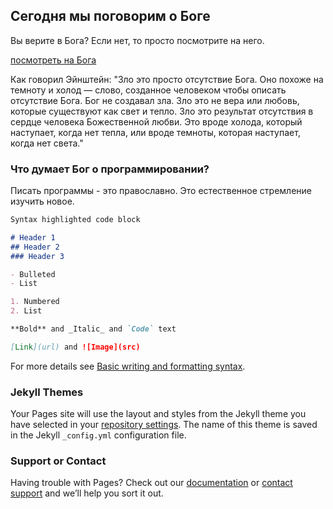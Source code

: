 ## Сегодня мы поговорим о Боге 

Вы верите в Бога? Если нет, то просто посмотрите на него.

[посмотреть на Бога](https://github.com/verschiedenermist/verschiedenermist.github.io/blob/main/%D0%B1%D0%BE%D0%B3.jpg) 

Как говорил Эйнштейн: "Зло это просто отсутствие Бога. Оно похоже на темноту и холод — слово, созданное человеком чтобы описать отсутствие Бога. Бог не создавал зла. Зло это не вера или любовь, которые существуют как свет и тепло.
Зло это результат отсутствия в сердце человека Божественной любви. Это вроде холода, который наступает, когда нет тепла, или вроде темноты, которая наступает, когда нет света."


### Что думает Бог о программировании?

Писать программы - это православно. Это естественное стремление изучить новое.

```markdown
Syntax highlighted code block

# Header 1
## Header 2
### Header 3

- Bulleted
- List

1. Numbered
2. List

**Bold** and _Italic_ and `Code` text

[Link](url) and ![Image](src)
```

For more details see [Basic writing and formatting syntax](https://docs.github.com/en/github/writing-on-github/getting-started-with-writing-and-formatting-on-github/basic-writing-and-formatting-syntax).

### Jekyll Themes

Your Pages site will use the layout and styles from the Jekyll theme you have selected in your [repository settings](https://github.com/verschiedenermist/verschiedenermist.github.io/settings/pages). The name of this theme is saved in the Jekyll `_config.yml` configuration file.

### Support or Contact

Having trouble with Pages? Check out our [documentation](https://docs.github.com/categories/github-pages-basics/) or [contact support](https://support.github.com/contact) and we’ll help you sort it out.
